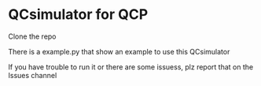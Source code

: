 # QCsimulator for QCP
Clone the repo

There is a example.py that show an example to use this QCsimulator

If you have trouble to run it or there are some issuess, plz report that on the Issues channel
